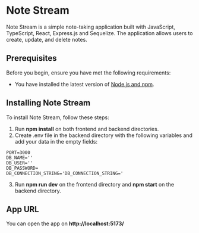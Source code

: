 # Note Stream

Note Stream is a simple note-taking application built with JavaScript, TypeScript, React, Express.js and Sequelize. The application allows users to create, update, and delete notes.

## Prerequisites

Before you begin, ensure you have met the following requirements:

- You have installed the latest version of [Node.js and npm](https://nodejs.org/en/download/).

## Installing Note Stream

To install Note Stream, follow these steps:

1. Run **npm install** on both frontend and backend directories.
2. Create .env file in the backend directory with the following variables and add your data in the empty fields:
  ```
  PORT=3000
  DB_NAME=''
  DB_USER=''
  DB_PASSWORD=
  DB_CONNECTION_STRING='DB_CONNECTION_STRING='
```
3. Run **npm run dev** on the frontend directory and **npm start** on the backend directory.

## App URL
You can open the app on **http://localhost:5173/**

